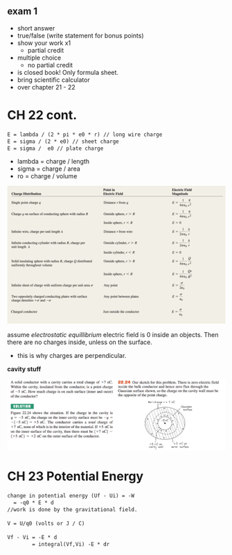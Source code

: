 ## exam 1
- short answer
- true/false (write statement for bonus points)
- show your work x1
  - partial credit
- multiple choice
  - no partial credit
- is closed book! Only formula sheet.
- bring scientific calculator
- over chapter 21 - 22

# CH 22 cont.

    E = lambda / (2 * pi * e0 * r) // long wire charge
    E = sigma / (2 * e0) // sheet charge
    E = sigma /  e0 // plate charge

- lambda = charge / length
- sigma = charge / area
- ro = charge / volume

![](charge.png)

assume *electrostatic equillibrium* electric field is 0 inside an objects. Then there are no charges inside, unless on the surface.
- this is why charges are perpendicular.


**cavity stuff**

![](cavity.png)

# CH 23 Potential Energy

    change in potential energy (Uf - Ui) = -W
      = -q0 * E * d
    //work is done by the gravitational field.

    V = U/q0 (volts or J / C)

    Vf - Vi = -E * d
            = integral(Vf,Vi) -E * dr
